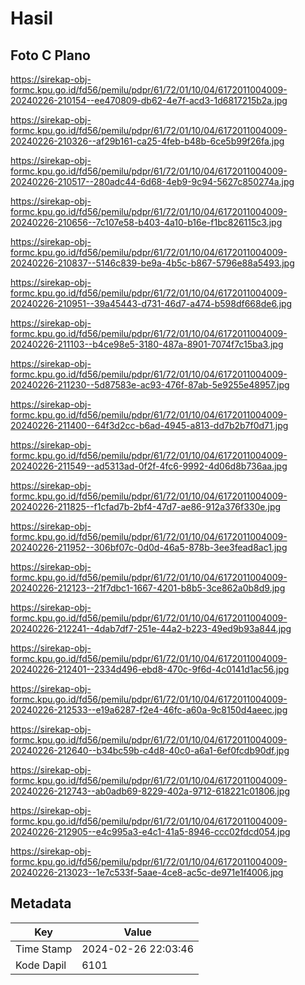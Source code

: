 # Hasil

## Foto C Plano

https://sirekap-obj-formc.kpu.go.id/fd56/pemilu/pdpr/61/72/01/10/04/6172011004009-20240226-210154--ee470809-db62-4e7f-acd3-1d6817215b2a.jpg

https://sirekap-obj-formc.kpu.go.id/fd56/pemilu/pdpr/61/72/01/10/04/6172011004009-20240226-210326--af29b161-ca25-4feb-b48b-6ce5b99f26fa.jpg

https://sirekap-obj-formc.kpu.go.id/fd56/pemilu/pdpr/61/72/01/10/04/6172011004009-20240226-210517--280adc44-6d68-4eb9-9c94-5627c850274a.jpg

https://sirekap-obj-formc.kpu.go.id/fd56/pemilu/pdpr/61/72/01/10/04/6172011004009-20240226-210656--7c107e58-b403-4a10-b16e-f1bc826115c3.jpg

https://sirekap-obj-formc.kpu.go.id/fd56/pemilu/pdpr/61/72/01/10/04/6172011004009-20240226-210837--5146c839-be9a-4b5c-b867-5796e88a5493.jpg

https://sirekap-obj-formc.kpu.go.id/fd56/pemilu/pdpr/61/72/01/10/04/6172011004009-20240226-210951--39a45443-d731-46d7-a474-b598df668de6.jpg

https://sirekap-obj-formc.kpu.go.id/fd56/pemilu/pdpr/61/72/01/10/04/6172011004009-20240226-211103--b4ce98e5-3180-487a-8901-7074f7c15ba3.jpg

https://sirekap-obj-formc.kpu.go.id/fd56/pemilu/pdpr/61/72/01/10/04/6172011004009-20240226-211230--5d87583e-ac93-476f-87ab-5e9255e48957.jpg

https://sirekap-obj-formc.kpu.go.id/fd56/pemilu/pdpr/61/72/01/10/04/6172011004009-20240226-211400--64f3d2cc-b6ad-4945-a813-dd7b2b7f0d71.jpg

https://sirekap-obj-formc.kpu.go.id/fd56/pemilu/pdpr/61/72/01/10/04/6172011004009-20240226-211549--ad5313ad-0f2f-4fc6-9992-4d06d8b736aa.jpg

https://sirekap-obj-formc.kpu.go.id/fd56/pemilu/pdpr/61/72/01/10/04/6172011004009-20240226-211825--f1cfad7b-2bf4-47d7-ae86-912a376f330e.jpg

https://sirekap-obj-formc.kpu.go.id/fd56/pemilu/pdpr/61/72/01/10/04/6172011004009-20240226-211952--306bf07c-0d0d-46a5-878b-3ee3fead8ac1.jpg

https://sirekap-obj-formc.kpu.go.id/fd56/pemilu/pdpr/61/72/01/10/04/6172011004009-20240226-212123--21f7dbc1-1667-4201-b8b5-3ce862a0b8d9.jpg

https://sirekap-obj-formc.kpu.go.id/fd56/pemilu/pdpr/61/72/01/10/04/6172011004009-20240226-212241--4dab7df7-251e-44a2-b223-49ed9b93a844.jpg

https://sirekap-obj-formc.kpu.go.id/fd56/pemilu/pdpr/61/72/01/10/04/6172011004009-20240226-212401--2334d496-ebd8-470c-9f6d-4c0141d1ac56.jpg

https://sirekap-obj-formc.kpu.go.id/fd56/pemilu/pdpr/61/72/01/10/04/6172011004009-20240226-212533--e19a6287-f2e4-46fc-a60a-9c8150d4aeec.jpg

https://sirekap-obj-formc.kpu.go.id/fd56/pemilu/pdpr/61/72/01/10/04/6172011004009-20240226-212640--b34bc59b-c4d8-40c0-a6a1-6ef0fcdb90df.jpg

https://sirekap-obj-formc.kpu.go.id/fd56/pemilu/pdpr/61/72/01/10/04/6172011004009-20240226-212743--ab0adb69-8229-402a-9712-618221c01806.jpg

https://sirekap-obj-formc.kpu.go.id/fd56/pemilu/pdpr/61/72/01/10/04/6172011004009-20240226-212905--e4c995a3-e4c1-41a5-8946-ccc02fdcd054.jpg

https://sirekap-obj-formc.kpu.go.id/fd56/pemilu/pdpr/61/72/01/10/04/6172011004009-20240226-213023--1e7c533f-5aae-4ce8-ac5c-de971e1f4006.jpg


## Metadata

| Key        | Value               |
| ---------- | ------------------- |
| Time Stamp | 2024-02-26 22:03:46 |
| Kode Dapil | 6101                |



